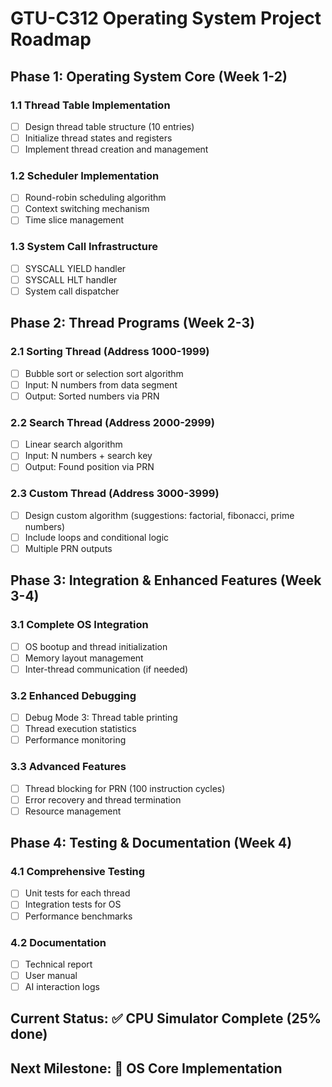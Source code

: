 # GTU-C312 Operating System Project Roadmap

## Phase 1: Operating System Core (Week 1-2)
### 1.1 Thread Table Implementation
- [ ] Design thread table structure (10 entries)
- [ ] Initialize thread states and registers
- [ ] Implement thread creation and management

### 1.2 Scheduler Implementation
- [ ] Round-robin scheduling algorithm
- [ ] Context switching mechanism
- [ ] Time slice management

### 1.3 System Call Infrastructure
- [ ] SYSCALL YIELD handler
- [ ] SYSCALL HLT handler
- [ ] System call dispatcher

## Phase 2: Thread Programs (Week 2-3)
### 2.1 Sorting Thread (Address 1000-1999)
- [ ] Bubble sort or selection sort algorithm
- [ ] Input: N numbers from data segment
- [ ] Output: Sorted numbers via PRN

### 2.2 Search Thread (Address 2000-2999)
- [ ] Linear search algorithm
- [ ] Input: N numbers + search key
- [ ] Output: Found position via PRN

### 2.3 Custom Thread (Address 3000-3999)
- [ ] Design custom algorithm (suggestions: factorial, fibonacci, prime numbers)
- [ ] Include loops and conditional logic
- [ ] Multiple PRN outputs

## Phase 3: Integration & Enhanced Features (Week 3-4)
### 3.1 Complete OS Integration
- [ ] OS bootup and thread initialization
- [ ] Memory layout management
- [ ] Inter-thread communication (if needed)

### 3.2 Enhanced Debugging
- [ ] Debug Mode 3: Thread table printing
- [ ] Thread execution statistics
- [ ] Performance monitoring

### 3.3 Advanced Features
- [ ] Thread blocking for PRN (100 instruction cycles)
- [ ] Error recovery and thread termination
- [ ] Resource management

## Phase 4: Testing & Documentation (Week 4)
### 4.1 Comprehensive Testing
- [ ] Unit tests for each thread
- [ ] Integration tests for OS
- [ ] Performance benchmarks

### 4.2 Documentation
- [ ] Technical report
- [ ] User manual
- [ ] AI interaction logs

## Current Status: ✅ CPU Simulator Complete (25% done)
## Next Milestone: 🎯 OS Core Implementation 
